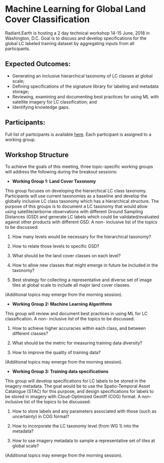# Machine Learning for Global Land Cover Classification

Radiant.Earth is hosting a 2 day technical workshop 14-15 June, 2018 in Washington, D.C. Goal is to discuss and develop specifications for the global LC labeled training dataset by aggregating inputs from all participants. 

## Expected Outcomes:
 * Generating an inclusive hierarchical taxonomy of LC classes at global scale;
 * Defining specifications of the signature library for labeling and metadata storage;
 * Reviewing, examining and documenting best practices for using ML with satellite imagery for LC classification; and
 * Identifying knowledge gaps.


## Participants:
Full list of participants is available [here](participants.md). Each participant is assigned to a working group.



## Workshop Structure

To achieve the goals of this meeting, three topic-specific working groups will address the following during the breakout sessions:

 * **Working Group 1: Land Cover Taxonomy**

This group focuses on developing the hierarchical LC class taxonomy. Participants will use current taxonomies as a baseline and develop the globally inclusive LC class taxonomy which has a hierarchical structure. The purpose of this groups is to document a LC taxonomy that would allow using satellite/airborne observations with different Ground Sampling Distances (GSD) and generate LC labels which could be validated/evaluated against other products with different GSD. A non- inclusive list of the topics to be discussed:

1. How many levels would be necessary for the hierarchical taxonomy? 

2. How to relate those levels to specific GSD?

3. What should be the land cover classes on each level?

4. How to allow new classes that might emerge in future be included in the taxonomy?

5. Best strategy for collecting a representative and diverse set of image tiles at global scale to include all major land cover classes. 

(Additional topics may emerge from the morning session).


* **Working Group 2: Machine Learning Algorithms**

This group will review and document best practices in using ML for LC classification. A non- inclusive list of the topics to be discussed:
	
1. How to achieve higher accuracies within each class, and between different classes?
 	
2. What should be the metric for measuring training data diversity?
 
3. How to improve the quality of training data?

(Additional topics may emerge from the morning session).


* **Working Group 3: Training data specifications**

This group will develop specifications for LC labels to be stored in the imagery metadata. The goal would be to use the Spatio-Temporal Asset Catalogue (STAC) for this purpose, and design specifications for labels to be stored in imagery with Cloud-Optimized Geotiff (COG) format. A non- inclusive list of the topics to be discussed:

1. How to store labels and any parameters associated with those (such as uncertainty) in COG format?

2. How to incorporate the LC taxonomy level (from WG 1) into the metadata? 

3. How to use imagery metadata to sample a representative set of tiles at global scale?

(Additional topics may emerge from the morning session).


